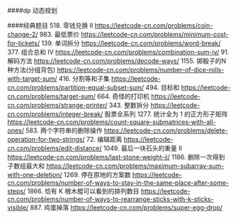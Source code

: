 ####dp
动态规划


####经典题目
518. 零钱兑换 II https://leetcode-cn.com/problems/coin-change-2/
983. 最低票价 https://leetcode-cn.com/problems/minimum-cost-for-tickets/
139. 单词拆分 https://leetcode-cn.com/problems/word-break/
377. 组合总和 Ⅳ https://leetcode-cn.com/problems/combination-sum-iv/
91. 解码方法 https://leetcode-cn.com/problems/decode-ways/
1155. 掷骰子的N种方法(分组背包)  https://leetcode-cn.com/problems/number-of-dice-rolls-with-target-sum/
416. 分割等和子集 https://leetcode-cn.com/problems/partition-equal-subset-sum/
494. 目标和 https://leetcode-cn.com/problems/target-sum/
664. 奇怪的打印机 https://leetcode-cn.com/problems/strange-printer/
343. 整数拆分 https://leetcode-cn.com/problems/integer-break/
股票全系列
1277. 统计全为 1 的正方形子矩阵 https://leetcode-cn.com/problems/count-square-submatrices-with-all-ones/
583. 两个字符串的删除操作 https://leetcode-cn.com/problems/delete-operation-for-two-strings/
72. 编辑距离 https://leetcode-cn.com/problems/edit-distance/
1049. 最后一块石头的重量 II  https://leetcode-cn.com/problems/last-stone-weight-ii/
1186. 删除一次得到子数组最大和 https://leetcode-cn.com/problems/maximum-subarray-sum-with-one-deletion/
1269. 停在原地的方案数 https://leetcode-cn.com/problems/number-of-ways-to-stay-in-the-same-place-after-some-steps/
1866. 恰有 K 根木棍可以看到的排列数目 https://leetcode-cn.com/problems/number-of-ways-to-rearrange-sticks-with-k-sticks-visible/
887. 鸡蛋掉落 https://leetcode-cn.com/problems/super-egg-drop/